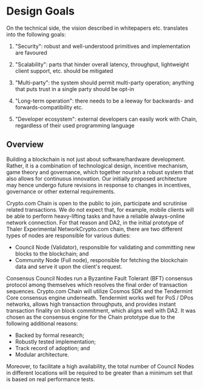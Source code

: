 # Design Goals
On the technical side, the vision described in whitepapers etc. translates into the following goals:

1. "Security": robust and well-understood primitives and implementation are favoured

2. "Scalability": parts that hinder overall latency, throughput, lightweight client support, etc. should be mitigated

3. "Multi-party": the system should permit multi-party operation; anything that puts trust in a single party should be opt-in

4. "Long-term operation": there needs to be a leeway for backwards- and forwards-compatibility etc.

5. "Developer ecosystem": external developers can easily work with Chain, regardless of their used programming language



## Overview

Building a blockchain is not just about software/hardware development. Rather, it is a combination of technological design, incentive mechanism, game theory and governance, which together nourish a robust system that also allows for continuous innovation. Our initially proposed architecture may hence undergo future revisions in response to changes in incentives, governance or other external requirements.

Crypto.com Chain is open to the public to join, participate and scrutinise related transactions. We do not expect that, for example, mobile clients will be able to perform heavy-lifting tasks and have a reliable always-online network connection. For that reason and DA2, in the initial prototype of Thaler Experimental NetworkCrypto.com chain, there are two different types of nodes are responsible for various duties:

- Council Node (Validator), responsible for validating and committing new blocks to the blockchain; and
- Community Node (Full node), responsible for fetching the blockchain data and serve it upon the client's request.

Consensus
Council Nodes run a Byzantine Fault Tolerant (BFT) consensus protocol among themselves which resolves the final order of transaction sequences. Crypto.com Chain will utilize Cosmos SDK and the Tendermint Core consensus engine underneath. Tendermint works well for PoS / DPos networks, allows high transaction throughputs, and provides instant transaction finality on block commitment, which aligns well with DA2. It was chosen as the consensus engine for the Chain prototype due to the following additional reasons:

- Backed by formal research;
- Robustly tested implementation;
- Track record of adoption; and 
- Modular architecture.

Moreover, to facilitate a high availability, the total number of Council Nodes in different locations will be required to be greater than a minimum set that is based on real performance tests.




